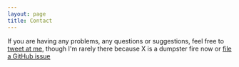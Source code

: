 ```yaml
---
layout: page
title: Contact
---
```


If you are having any problems, any questions or suggestions, feel free to [tweet at me](https://twitter.com/intent/tweet?text=%40crankbird), though I'm rarely there because X is a dumpster fire now or [file a GitHub issue](https://github.com/crankbird/datastorageauthority/issues/new)
